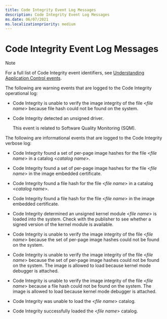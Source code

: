 ```yaml
---
title: Code Integrity Event Log Messages
description: Code Integrity Event Log Messages
ms.date: 06/07/2021
ms.localizationpriority: medium
---
```


# Code Integrity Event Log Messages

> [!NOTE]
> For a full list of Code Integrity event identifiers, see [Understanding Application Control events](/windows/security/threat-protection/windows-defender-application-control/event-id-explanations).
> 


The following are warning events that are logged to the Code Integrity operational log:

-   Code Integrity is unable to verify the image integrity of the file &lt;*file name*&gt; because file hash could not be found on the system.

-   Code Integrity detected an unsigned driver.

    This event is related to Software Quality Monitoring (SQM).

The following are informational events that are logged to the Code Integrity verbose log:

-   Code Integrity found a set of per-page image hashes for the file &lt;*file name*&gt; in a catalog &lt;*catalog name*&gt;.

-   Code Integrity found a set of per-page image hashes for the file &lt;*file name*&gt; in the image embedded certificate.

-   Code Integrity found a file hash for the file &lt;*file name*&gt; in a catalog &lt;*catalog name*&gt;.

-   Code Integrity found a file hash for the file &lt;*file name*&gt; in the image embedded certificate.

-   Code Integrity determined an unsigned kernel module &lt;*file name*&gt; is loaded into the system. Check with the publisher to see whether a signed version of the kernel module is available.

-   Code Integrity is unable to verify the image integrity of the file &lt;*file name*&gt; because the set of per-page image hashes could not be found on the system.

-   Code Integrity is unable to verify the image integrity of the file &lt;*file name*&gt; because the set of per-page image hashes could not be found on the system. The image is allowed to load because kernel mode debugger is attached.

-   Code Integrity is unable to verify the image integrity of the file &lt;*file name*&gt; because a file hash could not be found on the system. The image is allowed to load because kernel mode debugger is attached.

-   Code Integrity was unable to load the &lt;*file name*&gt; catalog.

-   Code Integrity successfully loaded the &lt;*file name*&gt; catalog.

 